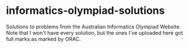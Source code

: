 # informatics-olympiad-solutions
Solutions to problems from the Australian Informatics Olympiad Website.
Note that I won't have every solution, but the ones I've uploaded here got full marks as marked by ORAC.
